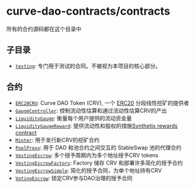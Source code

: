 # curve-dao-contracts/contracts

所有的合约源码都在这个目录中

## 子目录

* [`testing`](testing): 专门用于测试的合同。不被视为本项目的核心部分。

## 合约

* [`ERC20CRV`](ERC20CRV.vy): Curve DAO Token (CRV), 一个 [ERC20](https://eips.ethereum.org/EIPS/eip-20) 分段线性挖矿的提供者
* [`GaugeController`](GaugeController.vy): 控制流动性估算和通过流动性估算CRV的产出
* [`LiquidityGauge`](LiquidityGauge.vy): 衡量每个用户提供的流动资金量
* [`LiquidityGaugeReward`](LiquidityGaugeReward.vy): 提供流动性和股权的措施[Synthetix rewards contract](https://github.com/Synthetixio/synthetix/blob/master/contracts/StakingRewards.sol)
* [`Minter`](Minter.vy): 用于发行新CRV的挖矿合约
* [`PoolProxy`](PoolProxy.vy): 用于 DAO 和池合约之间交互的 StableSwap 池的代理合约
* [`VestingEscrow`](VestingEscrow.vy): 多个授予周期内为多个地址授予CRV tokens
* [`VestingEscrowFactory`](VestingEscrowFactory.vy): Factory 储存 CRV 和部署许多简化的授予合约
* [`VestingEscrowSimple`](VestingEscrowSimple.vy): 简化的授予合同，为单个地址持有CRV
* [`VotingEscrow`](VotingEscrow.vy): 锁定CRV参与DAO治理的授予合同
